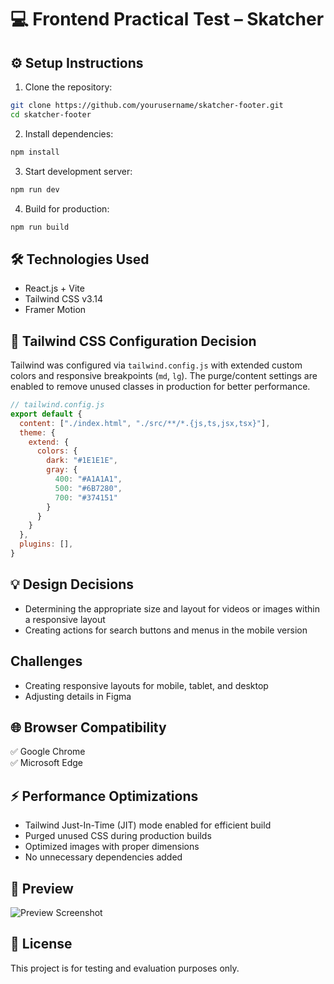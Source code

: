 # 💻 Frontend Practical Test – Skatcher
## ⚙️ Setup Instructions

1. Clone the repository:
```bash
git clone https://github.com/yourusername/skatcher-footer.git
cd skatcher-footer
```

2. Install dependencies:
```bash
npm install
```

3. Start development server:
```bash
npm run dev
```

4. Build for production:
```bash
npm run build
```

## 🛠️ Technologies Used
- React.js + Vite
- Tailwind CSS v3.14
- Framer Motion

## 🎨 Tailwind CSS Configuration Decision
Tailwind was configured via `tailwind.config.js` with extended custom colors and responsive breakpoints (`md`, `lg`). The purge/content settings are enabled to remove unused classes in production for better performance.

```js
// tailwind.config.js
export default {
  content: ["./index.html", "./src/**/*.{js,ts,jsx,tsx}"],
  theme: {
    extend: {
      colors: {
        dark: "#1E1E1E",
        gray: {
          400: "#A1A1A1",
          500: "#6B7280",
          700: "#374151"
        }
      }
    }
  },
  plugins: [],
}
```

## 💡 Design Decisions 
- Determining the appropriate size and layout for videos or images within a responsive layout
- Creating actions for search buttons and menus in the mobile version

## Challenges
- Creating responsive layouts for mobile, tablet, and desktop
- Adjusting details in Figma

## 🌐 Browser Compatibility
✅ Google Chrome  
✅ Microsoft Edge  

## ⚡ Performance Optimizations
- Tailwind Just-In-Time (JIT) mode enabled for efficient build
- Purged unused CSS during production builds
- Optimized images with proper dimensions
- No unnecessary dependencies added

## 📸 Preview
![Preview Screenshot](./public/preview.png)

## 📄 License
This project is for testing and evaluation purposes only.
